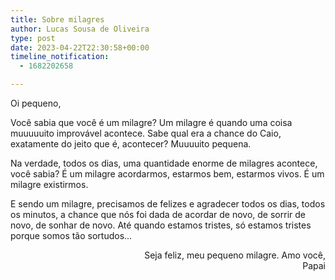```yaml
---
title: Sobre milagres
author: Lucas Sousa de Oliveira
type: post
date: 2023-04-22T22:30:58+00:00
timeline_notification:
  - 1682202658

---
```

Oi pequeno,

Você sabia que você é um milagre? Um milagre é quando uma coisa muuuuuito improvável acontece. Sabe qual era a chance do Caio, exatamente do jeito que é, acontecer? Muuuuito pequena.

Na verdade, todos os dias, uma quantidade enorme de milagres acontece, você sabia? É um milagre acordarmos, estarmos bem, estarmos vivos. É um milagre existirmos.

E sendo um milagre, precisamos de felizes e agradecer todos os dias, todos os minutos, a chance que nós foi dada de acordar de novo, de sorrir de novo, de sonhar de novo. Até quando estamos tristes, só estamos tristes porque somos tão sortudos...

<p style="text-align: right">
  Seja feliz, meu pequeno milagre. Amo você,<br />Papai
</p>